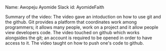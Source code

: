 Name: Awopeju Ayomide
Slack id: AyomideFaith

Summary of the video: The video gave an intoduction on how to use git and the github. 
Git provides a platform that coordinates work among programmers; it allows many people, work on a project and it allow people view developers code. The video touched on github which works alongsides the git; an account is required to be opened in order to have access to it. The video taught on how to push one's code to github.
